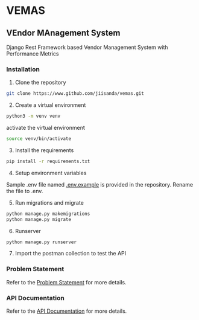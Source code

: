 # VEMAS

## VEndor MAnagement System

Django Rest Framework based Vendor Management System with Performance Metrics

### Installation

1. Clone the repository

```bash
git clone https://www.github.com/jiisanda/vemas.git
```

2. Create a virtual environment

```bash
python3 -m venv venv
```

activate the virtual environment

```bash
source venv/bin/activate
```

3. Install the requirements

```bash
pip install -r requirements.txt
```

4. Setup environment variables

Sample .env file named [.env.example](.env.example) is provided in the repository. Rename the file to .env.

5. Run migrations and migrate

```bash
python manage.py makemigrations
python manage.py migrate
```

6. Runserver

```bash
python manage.py runserver
```

7. Import the postman collection to test the API

### Problem Statement

Refer to the [Problem Statement](docs/problem_statement.md) for more details.

### API Documentation

Refer to the [API Documentation](docs/api_documentation) for more details.


